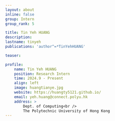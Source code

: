 ```yaml
---
layout: about
inline: false
group: Intern
group_rank: 5

title: Tin Yeh HUANG
description: 
lastname: tinyeh
publications: 'author^=*TinYehHUANG'

teaser: 

profile:
    name: Tin Yeh HUANG
    position: Research Intern
    time: 2024.9 - Present
    align: left
    image: huangtianye.jpg
    website: https://huangty5121.github.io/
    email: yeh.huang@connect.polyu.hk
    address: >
        Dept. of Computing<br />
        The Polytechnic University of Hong Kong
---
```


<!-- # Student Assistants

**Wengyu ZHANG**

Student Assistant, Undergraduate Student, Department of Computing, The Hong Kong Polytechnic University

[Homepage](https://wengyuzhang.com)
[Google Scholar](https://scholar.google.com/citations?user=zgV2AIAAAAAJ)
[wengyu.zhang@connect.polyu.hk](mailto:wengyu.zhang@connect.polyu.hk) -->